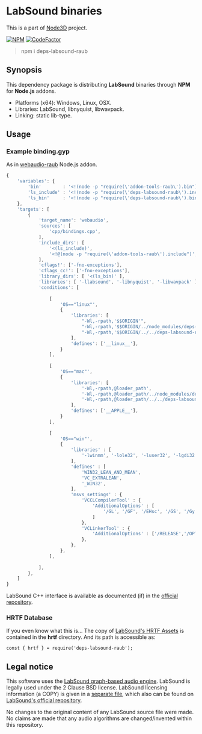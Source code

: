# LabSound binaries

This is a part of [Node3D](https://github.com/node-3d) project.

[![NPM](https://nodei.co/npm/deps-labsound-raub.png?compact=true)](https://www.npmjs.com/package/deps-labsound-raub)
[![CodeFactor](https://www.codefactor.io/repository/github/node-3d/deps-labsound-raub/badge)](https://www.codefactor.io/repository/github/node-3d/deps-labsound-raub)

> npm i deps-labsound-raub


## Synopsis

This dependency package is distributing **LabSound**
binaries through **NPM** for **Node.js** addons.

* Platforms (x64): Windows, Linux, OSX.
* Libraries: LabSound, libnyquist, libwavpack.
* Linking: static lib-type.


## Usage

### Example binding.gyp

As in [webaudio-raub](https://github.com/node-3d/webaudio-raub/tree/master/src) Node.js addon.

```javascript
{
	'variables': {
		'bin'        : '<!(node -p "require(\'addon-tools-raub\').bin")',
		'ls_include' : '<!(node -p "require(\'deps-labsound-raub\').include")',
		'ls_bin'     : '<!(node -p "require(\'deps-labsound-raub\').bin")',
	},
	'targets': [
		{
			'target_name': 'webaudio',
			'sources': [
				'cpp/bindings.cpp',
			],
			'include_dirs': [
				'<(ls_include)',
				'<!@(node -p "require(\'addon-tools-raub\').include")',
			],
			'cflags!': ['-fno-exceptions'],
			'cflags_cc!': ['-fno-exceptions'],
			'library_dirs': [ '<(ls_bin)' ],
			'libraries': [ '-llabsound', '-libnyquist', '-libwavpack' ],
			'conditions': [
				
				[
					'OS=="linux"',
					{
						'libraries': [
							"-Wl,-rpath,'$$ORIGIN'",
							"-Wl,-rpath,'$$ORIGIN/../node_modules/deps-labsound-raub/<(bin)'",
							"-Wl,-rpath,'$$ORIGIN/../../deps-labsound-raub/<(bin)'",
						],
						'defines': ['__linux__'],
					}
				],
				
				[
					'OS=="mac"',
					{
						'libraries': [
							'-Wl,-rpath,@loader_path',
							'-Wl,-rpath,@loader_path/../node_modules/deps-labsound-raub/<(bin)',
							'-Wl,-rpath,@loader_path/../../deps-labsound-raub/<(bin)',
						],
						'defines': ['__APPLE__'],
					}
				],
				
				[
					'OS=="win"',
					{
						'libraries' : [
							'-lwinmm', '-lole32', '-luser32', '-lgdi32',
						],
						'defines' : [
							'WIN32_LEAN_AND_MEAN',
							'VC_EXTRALEAN',
							'_WIN32',
						],
						'msvs_settings' : {
							'VCCLCompilerTool' : {
								'AdditionalOptions' : [
									'/GL', '/GF', '/EHsc', '/GS', '/Gy', '/GR-',
								]
							},
							'VCLinkerTool' : {
								'AdditionalOptions' : ['/RELEASE','/OPT:REF','/OPT:ICF','/LTCG'],
							},
						},
					},
				],
				
			],
		},
	]
}
```

LabSound C++ interface is available as documented (if) in the
[official repository](https://github.com/LabSound/LabSound).


### HRTF Database

If you even know what this is... The copy of
[LabSound's HRTF Assets](https://github.com/LabSound/LabSound/tree/master/assets/hrtf)
is contained in the **hrtf** directory. And its path is accessible as:

```
const { hrtf } = require('deps-labsound-raub');
```


## Legal notice

This software uses the [LabSound graph-based audio engine](https://github.com/LabSound/LabSound).
LabSound is legally used under the 2 Clause BSD license.
LabSound licensing information (a COPY) is given in a [separate file](/LABSOUND_BSD),
which also can be found on
[LabSound's official repository](https://github.com/LabSound/LabSound/blob/master/LICENSE).

No changes to the original content of any LabSound source file were made. No claims are made that
any audio algorithms are changed/invented within this repository.
